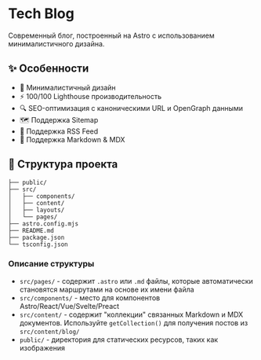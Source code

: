 # Tech Blog

Современный блог, построенный на Astro с использованием минималистичного дизайна.

## ✨ Особенности

- 🎨 Минималистичный дизайн
- ⚡ 100/100 Lighthouse производительность
- 🔍 SEO-оптимизация с каноническими URL и OpenGraph данными
- 🗺️ Поддержка Sitemap
- 📰 Поддержка RSS Feed
- 📝 Поддержка Markdown & MDX

## 📁 Структура проекта

```text
├── public/
├── src/
│   ├── components/
│   ├── content/
│   ├── layouts/
│   └── pages/
├── astro.config.mjs
├── README.md
├── package.json
└── tsconfig.json
```

### Описание структуры

- `src/pages/` - содержит `.astro` или `.md` файлы, которые автоматически становятся маршрутами на основе их имени файла
- `src/components/` - место для компонентов Astro/React/Vue/Svelte/Preact
- `src/content/` - содержит "коллекции" связанных Markdown и MDX документов. Используйте `getCollection()` для получения постов из `src/content/blog/`
- `public/` - директория для статических ресурсов, таких как изображения


